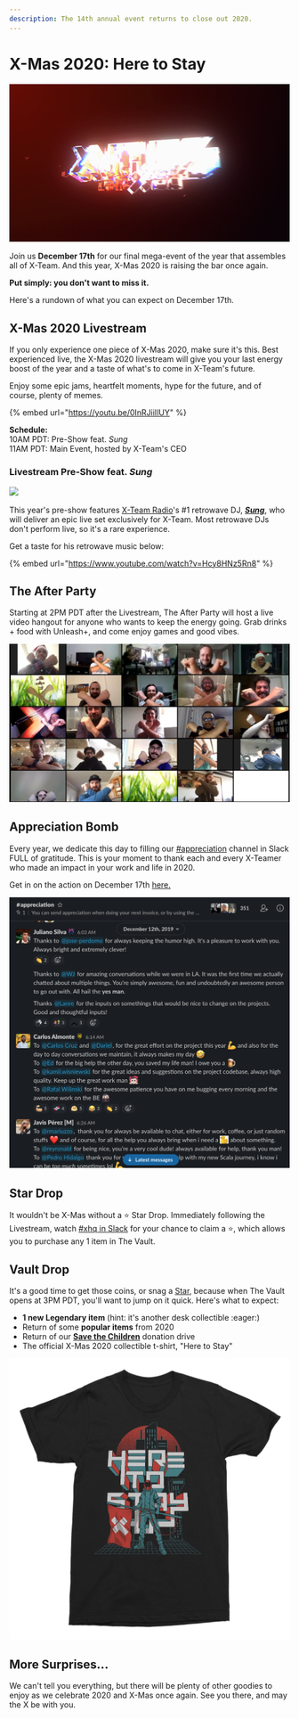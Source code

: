 ```yaml
---
description: The 14th annual event returns to close out 2020.
---
```


# X-Mas 2020: Here to Stay

![](../.gitbook/assets/intro_1.gif)

Join us **December 17th** for our final mega-event of the year that assembles all of X-Team. And this year, X-Mas 2020 is raising the bar once again.

**Put simply: you don't want to miss it.** 

Here's a rundown of what you can expect on December 17th.

## **X-Mas 2020 Livestream**

If you only experience one piece of X-Mas 2020, make sure it's this. Best experienced live, the X-Mas 2020 livestream will give you your last energy boost of the year and a taste of what's to come in X-Team's future.

Enjoy some epic jams, heartfelt moments, hype for the future, and of course, plenty of memes.

{% embed url="https://youtu.be/0InRJiiIlUY" %}

**Schedule:**  
10AM PDT: Pre-Show feat. _Sung_  
11AM PDT: Main Event, hosted by X-Team's CEO

### **Livestream Pre-Show feat.** _**Sung**_

![](../.gitbook/assets/image%20%2860%29.png)

This year's pre-show features [X-Team Radio](https://radio.x-team.com)'s \#1 retrowave DJ, [_**Sung**_](https://sung-music.bandcamp.com/), who will deliver an epic live set exclusively for X-Team. Most retrowave DJs don't perform live, so it's a rare experience.

Get a taste for his retrowave music below:

{% embed url="https://www.youtube.com/watch?v=Hcy8HNz5Rn8" %}

## The After Party

Starting at 2PM PDT after the Livestream, The After Party will host a live video hangout for anyone who wants to keep the energy going. Grab drinks + food with Unleash+, and come enjoy games and good vibes.

![](../.gitbook/assets/image%20%2863%29.png)

## Appreciation Bomb

Every year, we dedicate this day to filling our [\#appreciation](https://app.slack.com/client/T0257R0RP/C4K38NPT5) channel in Slack FULL of gratitude. This is your moment to thank each and every X-Teamer who made an impact in your work and life in 2020.

Get in on the action on December 17th [here.](https://app.slack.com/client/T0257R0RP/C4K38NPT5)

![](../.gitbook/assets/screen-shot-2020-12-05-at-8.21.28-pm.png)

## Star Drop

It wouldn't be X-Mas without a ⭐ Star Drop. Immediately following the Livestream, watch [\#xhq in Slack](https://app.slack.com/client/T0257R0RP/C02AJK99Z) for your chance to claim a ⭐, which allows you to purchase any 1 item in The Vault.

## Vault Drop

It's a good time to get those coins, or snag a [Star](x-mas-2020-here-to-stay.md#star-drop), because when The Vault opens at 3PM PDT, you'll want to jump on it quick. Here's what to expect:

* **1 new Legendary item** \(hint: it's another desk collectible :eager:\)
* Return of some **popular items** from 2020
* Return of our [**Save the Children**](https://www.savethechildren.org/) donation drive
* The official X-Mas 2020 collectible t-shirt, "Here to Stay"

![](../.gitbook/assets/image%20%2862%29.png)

## More Surprises...

We can't tell you everything, but there will be plenty of other goodies to enjoy as we celebrate 2020 and X-Mas once again. See you there, and may the X be with you.

